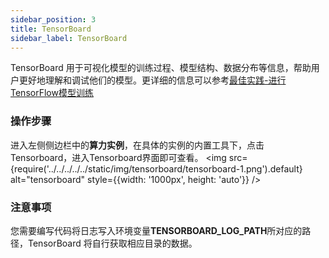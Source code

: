 ```yaml
---
sidebar_position: 3
title: TensorBoard
sidebar_label: TensorBoard
---
```

TensorBoard 用于可视化模型的训练过程、模型结构、数据分布等信息，帮助用户更好地理解和调试他们的模型。更详细的信息可以参考[最佳实践-进行TensorFlow模型训练](../BestPractices/tensorflow)

### 操作步骤

进入左侧侧边栏中的**算力实例**，在具体的实例的内置工具下，点击Tensorboard，进入Tensorboard界面即可查看。
<img src={require('../../../../../static/img/tensorboard/tensorboard-1.png').default} alt="tensorboard" style={{width: '1000px', height: 'auto'}} />

### 注意事项

您需要编写代码将日志写入环境变量**TENSORBOARD_LOG_PATH**所对应的路径，TensorBoard 将自行获取相应目录的数据。